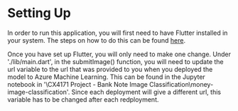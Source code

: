 # Setting Up

In order to run this application, you will first need to have Flutter installed in your system. The steps on how to do this can be found [here](https://flutter.dev/docs/get-started/install).

Once you have set up Flutter, you will only need to make one change. Under './lib/main.dart', in the submitImage() function, you will need to update the url variable to the url that was provided to you when you deployed the model to Azure Machine Learning. This can be found in the Jupyter notebook in '\CX4171 Project - Bank Note Image Classification\money-image-classification'. Since each deployment will give a different url, this variable has to be changed after each redployment.
